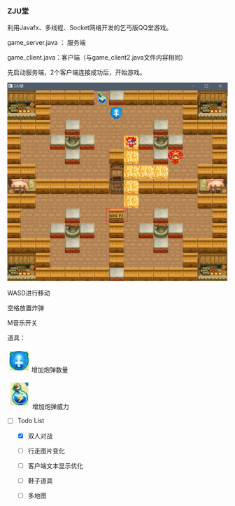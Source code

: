 ### ZJU堂

利用Javafx、多线程、Socket网络开发的乞丐版QQ堂游戏。

game_server.java ： 服务端

game_client.java：客户端（与game_client2.java文件内容相同）



先启动服务端，2个客户端连接成功后，开始游戏。

![main_interface](\文档图片\img1.png)

WASD进行移动

空格放置炸弹

M音乐开关



道具：

![bomb_more](文档图片\img2.png)增加炮弹数量



![bomb_stronger](.\文档图片\img3.png)增加炮弹威力



- [ ] Todo List
  - [x] 双人对战
  - [ ] 行走图片变化
  - [ ] 客户端文本显示优化
  - [ ] 鞋子道具
  - [ ] 多地图

